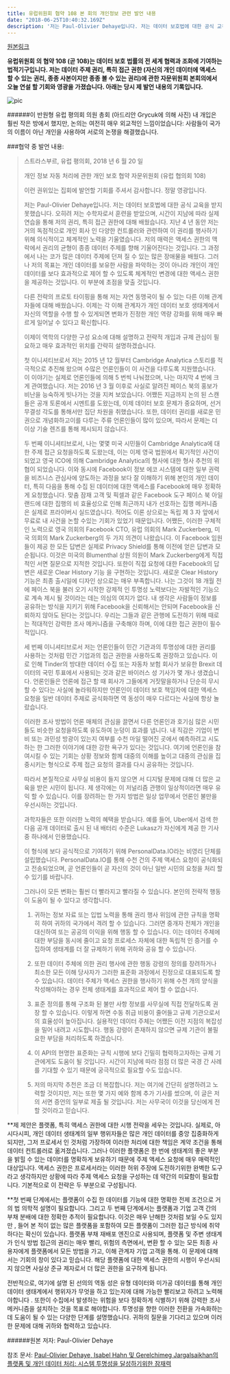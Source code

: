 ```yaml
---
title: 유럽위원회 협약 108 본 회의 개인정보 관련 발언 내용
date: "2018-06-25T10:40:32.169Z"
description: '저는 Paul-Olivier Dehaye입니다. 저는 데이터 보호법에 대한 공식 교육을 받지 못했습니다. 오히려 저는 수학자로서 훈련을 받았으며, 시간이 지남에 따라...'
---
```



[원본링크](https://medium.com/personaldata-io/testimony-at-council-of-europes-convention-108-plenary-336d4081416c)

**유럽위원회 의 협약 108 (곧 108)는 데이터 보호 법률의 전 세계 협력과 조화에 기여하는 법적기구입니다. 저는 데이터 주제 권리, 특히 접근 권한 (자신의 개인 데이터에 액세스 할 수 있는 권리, 종종 사본이지만 종종 볼 수 있는 권리)에 관한 자문위원회 본회의에서 오늘 연설 할 기회와 영광을 가졌습니다. 아래는 당시 제 발언 내용의 기록입니다.**

![pic](https://miro.medium.com/max/4889/1*lALgTTo8z1vP3vSzcW6W-Q.jpeg)

######이 반원형 유럽 평의회 의원 총회 (아드리안 Grycuk에 의해 사진) 내 개입은 훨씬 작은 방에서 했지만, 논의는 여전히 매우 외교적인 느낌이었습니다: 사람들이 국가의 이름이 아닌 개인을 사용하여 서로의 논쟁을 해결했습니다.


###협약 중 발언 내용:


>스트라스부르, 유럽 평의회, 2018 년 6 월 20 일
>
>개인 정보 자동 처리에 관한 개인 보호 협약 자문위원회 (유럽 협의회 108)
>
>이런 권위있는 집회에 발언할 기회를 주셔서 감사합니다. 정말 영광입니다.
>
>저는 Paul-Olivier Dehaye입니다. 저는 데이터 보호법에 대한 공식 교육을 받지 못했습니다. 오히려 저는 수학자로서 훈련을 받았으며, 시간이 지남에 따라 실제 연습을 통해 저의 권리, 특히 접근 권한에 대해 배웠습니다. 지난 4 년 동안 저는 거의 독점적으로 개인 회사 인 다양한 컨트롤러와 관련하여 이 권리를 행사하기 위해 의식적이고 체계적인 노력을 기울였습니다. 저의 매력은 액세스 권한의 맥락에서 권리의 균형이 종종 데이터 주제를 향해 기울어진다는 것입니다. 그 과정에서 나는 코가 많은 데이터 주제에 던져 질 수 있는 많은 장애물을 배웠다. 그러나 저의 목표는 개인 데이터를 보유한 사람을 파악하는 것이 아니라 개인이 개인 데이터를 보다 효과적으로 제어 할 수 있도록 체계적인 변경에 대한 액세스 권한을 제공하는 것입니다. 이 부분에 초점을 맞출 것입니다.
>
>다른 전략의 프로토 타이핑을 통해 저는 자연 동맹국이 될 수 있는 다른 이해 관계자들에 대해 배웠습니다. 이제는 각 이해 관계자가 개인 데이터 보호 생태계에서 자신의 역할을 수행 할 수 있게되면 변화가 진정한 개인 역량 강화를 위해 매우 빠르게 일어날 수 있다고 확신합니다.
>
>이제이 역학의 다양한 구성 요소에 대해 설명하고 전략적 개입과 규제 관심이 필요하고 매우 효과적인 위치를 간략히 설명하겠습니다.
>
>첫 이니셔티브로서 저는 2015 년 12 월부터 Cambridge Analytica 스토리를 적극적으로 추진해 왔으며 수많은 언론인들이 이 사건을 다루도록 지원했습니다. 이 이야기는 실제로 언론인들에 의해 5 번씩 나눠졌으며, 나는 마지막 4 번에 크게 관여했습니다. 저는 2016 년 3 월 이후로 사실로 알려진 페이스 북의 홍보가 비난을 능숙하게 빗나가는 것을 지켜 보았습니다. 어쨌든 지금까지 논의 된 스캔들은 공개 토론에서 시멘트를 도왔는데, 이제 데이터 보호 문제가 중요하며, 선거 무결성 각도를 통해서만 집단 차원을 취했습니다. 또한, 데이터 권리를 새로운 민권으로 개념화하고이를 다루는 주류 언론인들이 많이 있으며, 따라서 문제는 더 이상 기술 렌즈를 통해 제시되지 않습니다.
>
>두 번째 이니셔티브로서, 나는 몇몇 미국 시민들이 Cambridge Analytica에 대한 주제 접근 요청을하도록 도왔는데, 이는 이제 영국 법원에서 획기적인 사건이 되었고 영국 ICO에 의해 Cambridge Analytica의 형사에 대한 형사 추천의 위협이 되었습니다. 이와 동시에 Facebook이 정보 에코 시스템에 대한 일부 권력을 비즈니스 관심사에 양도하는 과정을 보다 잘 이해하기 위해 본인의 개인 데이터, 특히 다음을 통해 수집 된 데이터에 대한 액세스를 Facebook에 매우 정확하게 요청했습니다. 맞춤 잠재 고객 및 픽셀과 같은 Facebook 도구 페이스 북 아일랜드에 대한 집행의 비 효율성으로 인해 최근까지 내가 선호하는 집행 메커니즘은 실제로 프라이버시 실드였습니다. 적어도 이론 상으로는 독립 제 3 자 앞에서 무료로 내 사건을 논할 수있는 기회가 있었기 때문입니다. 어쨌든, 이러한 구체적인 노력으로 영국 의회의 Facebook CTO, 유럽 의회의 Mark Zuckerberg, 미국 의회의 Mark Zuckerberg의 두 가지 의견이 나왔습니다. 이 Facebook 임원들이 제공 한 모든 답변은 실제로 Privacy Shield를 통해 이전에 얻은 답변과 모순됩니다. 이것은 미국의 Blumenthal 상원 의원이 Mark Zuckerberg에게 직접적인 서면 질문으로 지적한 것입니다. 또한이 직접 요청에 대한 Facebook의 답변은 새로운 Clear History 기능 을 구현하는 것입니다. 새로운 Clear History 기능은 최종 출시일에 디자인 상으로는 매우 부족합니다. 나는 그것이 18 개월 전에 페이스 북을 불러 오기 시작한 강제적 인 투명성 노력보다는 자발적인 기능으로 계속 제시 될 것이라는 데는 의심의 여지가 없다. 내 생각은 사람들이 정보를 공유하는 방식을 지키기 위해 Facebook을 신뢰해서는 안되며 Facebook을 신뢰하지 않아도 된다는 것입니다. 우리는 그들과 같은 관행에 도전하기 위해 때로는 적대적인 강력한 조사 메커니즘을 구축해야 하며, 이에 대한 접근 권한이 필수적입니다.
>
>세 번째 이니셔티브로서 저는 언론인들이 민간 기관과의 투명성에 대한 권리를 사용하는 것처럼 민간 기업과의 접근 권한을 사용하도록 권장하고 있습니다. 이로 인해 Tinder의 방대한 데이터 수집 또는 자동차 보험 회사가 보유한 Brexit 데이터의 국민 투표에서 사용되는 것과 같은 바이러스 성 기사가 몇 개나 생겼습니다. 언론인들은 언론에 접근 할 때 회사가 그들에게 거짓말을하거나 단순히 무시할 수 있다는 사실에 놀라워하지만 언론인이 데이터 보호 책임자에 대한 액세스 요청을 일반 데이터 주제로 공식화하면 역 동성이 매우 다르다는 사실에 항상 놀랐습니다.
>
>이러한 조사 방법이 언론 매체의 관심을 끌면서 다른 언론인과 호기심 많은 시민들도 비슷한 요청을하도록 유도하여 눈덩이 효과를 냅니다. 내 직감은 기업이 변비 또는 과민성 방광이 있는지 여부를 수천 마일 떨어진 곳에서 예측하려고 시도하는 한 그러한 이야기에 대한 강한 욕구가 있다는 것입니다. 여기에 언론인을 참여시킬 수 있는 기회는 상황 정보와 함께 대중의 이해를 높이고 대중의 관심을 집중시키는 형식으로 주제 접근 요청의 결과를 다시 공유하는 것입니다.
>
>따라서 본질적으로 사무실 비용이 들지 않으면 서 디지털 문제에 대해 더 많은 교육을 받은 시민이 됩니다. 제 생각에는 이 저널리즘 관행이 일상적이라면 매우 유익 할 수 있습니다. 이를 장려하는 한 가지 방법은 일상 업무에서 언론인 불만을 우선시하는 것입니다.
>
>과학자들은 또한 이러한 노력의 혜택을 받습니다. 예를 들어, Uber에서 검색 한 다음 공개 데이터로 출시 된 내 배터리 수준은 Lukasz가 자신에게 제공 한 기사 중 하나에서 인용했습니다.
>
>이 형식에 보다 공식적으로 기여하기 위해 PersonalData.IO라는 비영리 단체를 설립했습니다. PersonalData.IO를 통해 수천 건의 주제 액세스 요청이 공식화되고 전송되었으며, 곧 언론인들이 곧 자신의 것이 아닌 일반 시민의 요청을 처리 할 수 있기를 바랍니다.
>
>그러나이 모든 변화는 훨씬 더 빨라지고 빨라질 수 있습니다. 본인의 전략적 행동이 도움이 될 수 있다고 생각합니다.
>
>1. 귀하는 정보 자료 또는 입법 노력을 통해 권리 행사 위임에 관한 규칙을 명확히 하여 귀하의 국가에서 격려 할 수 있습니다. 그러면 중개자 전체가 개인을 대신하여 또는 공공의 이익을 위해 행동 할 수 있습니다. 이는 데이터 주체에 대한 부담을 동시에 줄이고 요청 프로세스 자체에 대한 독립적 인 증거를 수집하여 생태계를 더 잘 규제하기 위해 귀하와 공유 할 수 있습니다.
> 
>2. 또한 데이터 주체에 의한 권리 행사에 관한 행동 강령의 정의를 장려하거나 최소한 모든 이해 당사자가 그러한 표준화 과정에서 진정으로 대표되도록 할 수 있습니다. 데이터 주체가 액세스 권한을 행사하기 위해 수천 개의 양식을 작성해야하는 경우 전체 생태계를 효과적으로 제어 할 수 없습니다.
>
>3. 표준 정의를 통해 구조화 된 불만 사항 정보를 사무실에 직접 전달하도록 권장 할 수 있습니다. 이렇게 하면 수동 취급 비용이 줄어들고 규제 기관으로서의 효율성이 높아집니다. 실용적인 데이터 주체는 어쨌든 이전 지점의 복잡성을 밀어 내려고 시도합니다. 행동 강령이 존재하지 않으면 규제 기관이 불필요한 부담을 처리하도록 하겠습니다.
>
>4. 이 API의 현명한 표준화는 규칙 시행에 보다 긴밀히 협력하고자하는 규제 기관에게도 도움이 될 것입니다. 시간이 지남에 따라 점점 더 많은 국경 간 사례를 기대할 수 있기 때문에 궁극적으로 필요할 수도 있습니다.
>
>5. 저의 마지막 추천은 조금 더 복잡합니다. 저는 여기에 간단히 설명하려고 노력할 것이지만, 저는 또한 몇 가지 예와 함께 추가 기사를 썼으며, 이 글은 저의 서면 증언의 일부로 제출 될 것입니다. 저는 사무국이 이것을 당신에게 전할 것이라고 믿습니다.
>
**제 제안은 플랫폼, 특히 액세스 권한에 대한 시행 전략을 세우는 것입니다. 실제로, 아시다시피, 개인 데이터 생태계의 일부 행위자들은 많은 개인 데이터를 중앙 집중화하게 되지만, 그저 프로세서 인 것처럼 가장하여 이러한 처리에 대한 책임은 계약 조건을 통해 데이터 컨트롤러로 옮겨졌습니다. 그러나 이러한 플랫폼은 한 번에 생태계의 좋은 부분을 밝힐 수 있는 데이터를 명확하게 보유하기 때문에 주제 액세스 요청에 매우 매력적인 대상입니다. 액세스 권한은 프로세서라는 이러한 허위 주장에 도전하기위한 완벽한 도구라고 생각하지만 상황에 따라 주제 액세스 요청을 구성하는 데 약간의 미묘함이 필요합니다. 기본적으로 이 전략은 두 부분으로 구성됩니다.
>
**첫 번째 단계에서는 플랫폼이 수집 한 데이터를 기능에 대한 명확한 전제 조건으로 거의 법 의학적 설명이 필요합니다. 그리고 두 번째 단계에서는 플랫폼과 기업 고객 간의 부채 분배에 대한 정확한 추적이 필요합니다. 이것은 매우 난해한 것처럼 보일 수도 있지만 , 들어 본 적이 없는 많은 플랫폼을 포함하여 모든 플랫폼이 그러한 접근 방식에 취약하다는 확신이 있습니다. 플랫폼 부채 재배포 엔진으로 사용되며, 플랫폼 및 주변 생태계가 인식 방법 접근의 권리는 매우 빨리, 위험의 측면에서, 변환 할 수 있는 모든 최종 사용자에게 플랫폼에서 모든 방법을 가고, 이해 관계자 기업 고객을 통해. 이 문제에 대해서는 기회의 창이 있다고 믿습니다. 해당 플랫폼에 대한 액세스 권한의 시행이 우선시되지 않으면 사실상 준규 제자로서 더 많은 권한을 요구하게 됩니다.
>
전반적으로, 여기에 설명 된 선의의 역동 성은 유형 데이터와 미가공 데이터를 통해 개인 데이터 생태계에서 행위자가 무엇을 하고 있는지에 대해 가능한 빨리보고 하려고 노력해야합니다 . 또한이 수집에서 발생하는 위험을 보다 정확하게 식별하기 위해 강력한 조사 메커니즘을 설치하는 것을 목표로 해야합니다. 투명성을 향한 이러한 전환을 가속화하는 데 도움이 될 수 있는 다양한 단계를 설명했습니다. 귀하의 질문을 기다리고 있으며 이러한 문제에 대해 귀하와 협력하고 있습니다.

######원본 저자: Paul-Olivier Dehaye


참조 문서: [Paul-Olivier Dehaye, Isabel Hahn 및 Gerelchimeg Jargalsaikhan의 플랫폼 및 개인 데이터 처리: 시스템 투명성을 달성하기위한 잠재력](https://www.dropbox.com/s/0c9xh10oek2jl1s/Platforms%20and%20data%20subjects%27%20rights.pdf?dl=0)





